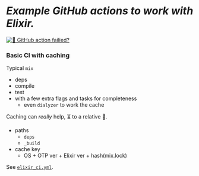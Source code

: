 <!-- from Github action ${.github/workflows/}elixir_ci.yml -->
[elixir_ci]: https://github.com/nurturenature/elixir_actions/actions/workflows/elixir_ci.yml
[elixir_ci-img]: https://github.com/nurturenature/elixir_actions/actions/workflows/elixir_ci.yml/badge.svg

# *Example GitHub actions to work with Elixir.*

[![🤔 GitHub action failied?][elixir_ci-img]][elixir_ci]

### Basic CI with caching

Typical `mix`
- deps
- compile
- test
- with a few extra flags and tasks for completeness
  - even `dialyzer` to work the cache

Caching can *really* help, ⏳ to a relative 🚀.
- paths
  - `deps`
  - `_build`
- cache key
  - OS + OTP ver + Elixir ver + hash(mix.lock)
 
See [`elixir_ci.yml`](https://github.com/nurturenature/elixir_actions/blob/main/.github/workflows/elixir_ci.yml).
